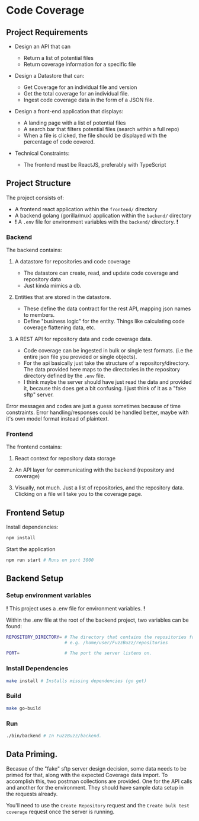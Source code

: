 # Code Coverage

## Project Requirements

- Design an API that can

  - Return a list of potential files
  - Return coverage information for a specific file

- Design a Datastore that can:
  - Get Coverage for an individual file and version
  - Get the total coverage for an individual file.
  - Ingest code coverage data in the form of a JSON file.

- Design a front-end application that displays:
  - A landing page with a list of potential files
  - A search bar that filters potential files (search within a full repo)
  - When a file is clicked, the file should be displayed with the percentage of code covered.

- Technical Constraints:
  - The frontend must be ReactJS, preferably with TypeScript

## Project Structure

The project consists of:

- A frontend react application within the `frontend/` directory
- A backend golang (gorilla/mux) application within the `backend/` directory
- **!** A `.env` file for environment variables with the `backend/` directory. **!**

### Backend

The backend contains:

1. A datastore for repositories and code coverage
   - The datastore can create, read, and update code coverage and repository data
   - Just kinda mimics a db.

2. Entities that are stored in the datastore.
   - These define the data contract for the rest API, mapping json names to members.
   - Define "business logic" for the entity. Things like calculating code coverage flattening data, etc.

3. A REST API for repository data and code coverage data.
   - Code coverage can be ingested in bulk or single test formats. (i.e the entire json file you provided or single objects).
   - For the api basically just take the structure of a repository/directory. The data provided here maps to the directories in the repository directory defined by the `.env` file.
   - I think maybe the server should have just read the data and provided it, because this does get a bit confusing. I just think of it as a "fake sftp" server.

Error messages and codes are just a guess sometimes because of time constraints. Error handling/responses could be handled better, maybe with it's own model format instead of plaintext.

### Frontend

The frontend contains:

1. React context for repository data storage

2. An API layer for communicating with the backend (repository and coverage) 

3. Visually, not much. Just a list of repositories, and the repository data. Clicking on a file will take you to the coverage page.

## Frontend Setup

Install dependencies:

```bash
npm install
```

Start the application

```bash
npm run start # Runs on port 3000
```

## Backend Setup

### Setup environment variables

**!** This project uses a .env file for environment variables. **!**

Within the .env file at the root of the backend project, two variables can be found:

```bash
REPOSITORY_DIRECTORY= # The directory that contains the repositories for the server. 
                      # e.g. /home/user/FuzzBuzz/repositories

PORT=                 # The port the server listens on.
```

### Install Dependencies

```bash
make install # Installs missing dependencies (go get)
```

### Build

```bash
make go-build
```

### Run

```bash
./bin/backend # In FuzzBuzz/backend. 
```

## Data Priming.

Becasue of the "fake" sftp server design decision, some data needs to be primed for that, along with the expected
Coverage data import.
To accomplish this, two postman collections are provided. One for the API calls and another for the environment.
They should have sample data setup in the requests already.

You'll need to use the `Create Repository` request and the `Create bulk test coverage` request once the server is running.
